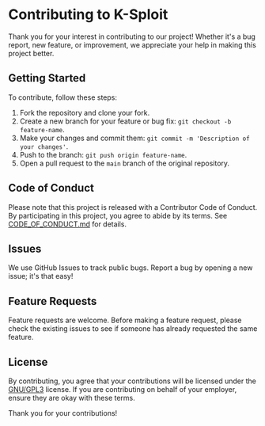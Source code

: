# Contributing to K-Sploit

Thank you for your interest in contributing to our project! Whether it's a bug report, new feature, or improvement, we appreciate your help in making this project better.

## Getting Started

To contribute, follow these steps:

1. Fork the repository and clone your fork.
2. Create a new branch for your feature or bug fix: `git checkout -b feature-name`.
3. Make your changes and commit them: `git commit -m 'Description of your changes'`.
4. Push to the branch: `git push origin feature-name`.
5. Open a pull request to the `main` branch of the original repository.

## Code of Conduct

Please note that this project is released with a Contributor Code of Conduct. By participating in this project, you agree to abide by its terms. See [CODE_OF_CONDUCT.md](CODE_OF_CONDUCT.md) for details.

## Issues

We use GitHub Issues to track public bugs. Report a bug by opening a new issue; it's that easy!

## Feature Requests

Feature requests are welcome. Before making a feature request, please check the existing issues to see if someone has already requested the same feature.

## License

By contributing, you agree that your contributions will be licensed under the [GNU/GPL3](LICENSE) license. If you are contributing on behalf of your employer, ensure they are okay with these terms.

Thank you for your contributions!
